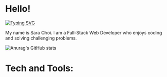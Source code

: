 # Hello!
<a href="https://git.io/typing-svg"><img src="https://readme-typing-svg.demolab.com?font=Fira+Code&pause=1000&color=2A92BF&width=435&lines=Welcome+to+my+github!" alt="Typing SVG" /></a>

My name is Sara Choi. I am a Full-Stack Web Developer who enjoys coding and solving challenging problems.

![Anurag's GitHub stats](https://github-readme-stats.vercel.app/api?username=saraysc&show_icons=true&theme=radical)

# Tech and Tools:
